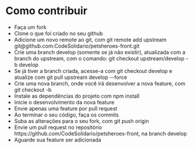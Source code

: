 <h1>Como contribuir</h1>
<ul>
<li>Faça um fork</li>
<li>Clone o que foi criado no seu github</h1>
<li>Adicione um novo remote ao git, com git remote add upstream git@github.com:CodeSolidario/petsheroes-front.git </li>
<li>Crie uma branch develop (somente se já não existir), atualizada com a branch do upstream, com o comando: git checkout upstream/develop -b develop </li>
<li>Se já tiver a branch criada, acesse-a com git checkout develop e atualize com git pull upstream develop --force </li>
<li>Crie uma nova branch, onde você irá desenvolver a nova feature, com git checkout -b <nome-da-sua-branch> </li>
<li>Instale as dependências do projeto com npm install </li>
<li>Inicie o desenvolvimento da nova feature</li>
<li>Envie apenas uma feature por pull request</li>
<li>Ao terminar o seu código, faça os commits </li>
<li>Suba as alterações para o seu fork, com git push origin <nome-da-sua-branch></li>
<li>Envie um pull request no repositório https://github.com/CodeSolidario/petsheroes-front, na branch develop</li>
<li> Aguarde sua feature ser adicionada </li>